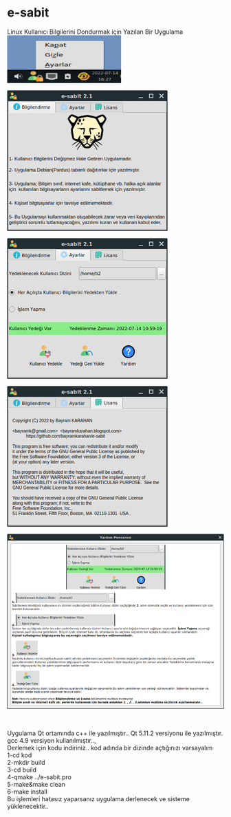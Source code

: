 # e-sabit
Linux Kullanıcı Bilgilerini Dondurmak için Yazılan Bir Uygulama
<br/>
![E-Sabit](0.png)
<br/>

![E-Sabit](1.png)
<br/>

![E-Sabit](2.png)
<br/>

![E-Sabit](3.png)
<br/>

![E-Sabit](4.png)

<br/>

Uygulama Qt ortamında c++ ile yazılmıştır..
Qt 5.11.2 versiyonu ile yazılmıştır.
<br/>
gcc 4.9 versiyon kullanılmıştır..,
<br/>
Derlemek için kodu indiriniz.. kod adında bir dizinde açtığınızı varsayalım
<br/>
1-cd kod
<br/>
2-mkdir build
<br/>
3-cd build
<br/>
4-qmake ../e-sabit.pro
<br/>
5-make&make clean
<br/>
6-make install
<br/>
Bu işlemleri hatasız yaparsanız uygulama derlenecek ve sisteme yüklenecektir..
<br/>
